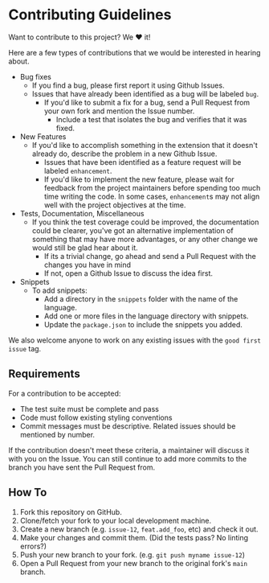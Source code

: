 # Contributing Guidelines

Want to contribute to this project? We ❤️ it!

Here are a few types of contributions that we would be interested in hearing about.

* Bug fixes
  * If you find a bug, please first report it using Github Issues.
  * Issues that have already been identified as a bug will be labeled `bug`.
    * If you'd like to submit a fix for a bug, send a Pull Request from your own fork and mention the Issue number.
      * Include a test that isolates the bug and verifies that it was fixed.
* New Features
  * If you'd like to accomplish something in the extension that it doesn't already do, describe the problem in a new Github Issue.
    * Issues that have been identified as a feature request will be labeled `enhancement`.
    * If you'd like to implement the new feature, please wait for feedback from the project maintainers before spending
      too much time writing the code. In some cases, `enhancement`s may not align well with the project objectives at
      the time.
* Tests, Documentation, Miscellaneous
  * If you think the test coverage could be improved, the documentation could be clearer, you've got an alternative
    implementation of something that may have more advantages, or any other change we would still be glad hear about
    it.
    * If its a trivial change, go ahead and send a Pull Request with the changes you have in mind
    * If not, open a Github Issue to discuss the idea first.
* Snippets
  * To add snippets:
    * Add a directory in the `snippets` folder with the name of the language.
    * Add one or more files in the language directory with snippets.
    * Update the `package.json` to include the snippets you added.

We also welcome anyone to work on any existing issues with the `good first issue` tag.

## Requirements

For a contribution to be accepted:

* The test suite must be complete and pass
* Code must follow existing styling conventions
* Commit messages must be descriptive. Related issues should be mentioned by number.

If the contribution doesn't meet these criteria, a maintainer will discuss it with you on the Issue. You can still
continue to add more commits to the branch you have sent the Pull Request from.

## How To

1. Fork this repository on GitHub.
1. Clone/fetch your fork to your local development machine.
1. Create a new branch (e.g. `issue-12`, `feat.add_foo`, etc) and check it out.
1. Make your changes and commit them. (Did the tests pass? No linting errors?)
1. Push your new branch to your fork. (e.g. `git push myname issue-12`)
1. Open a Pull Request from your new branch to the original fork's `main` branch.
